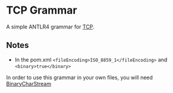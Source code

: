 # TCP Grammar

A simple ANTLR4 grammar for [TCP](https://en.wikipedia.org/wiki/Transmission_Control_Protocol).

## Notes

* In the pom.xml `<fileEncoding>ISO_8859_1</fileEncoding>` and `<binary>true</binary>`

In order to use this grammar in your own files, you will need [BinaryCharStream](https://github.com/antlr/antlr4test-maven-plugin/blob/master/src/main/java/com/khubla/antlr/antlr4test/charstream/BinaryCharStream.java)

